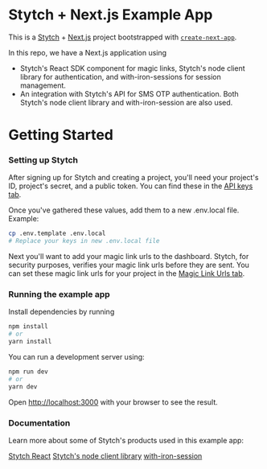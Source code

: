 # Stytch + Next.js Example App

This is a [Stytch](https://stytch.com) + [Next.js](https://nextjs.org/) project bootstrapped with [`create-next-app`](https://github.com/vercel/next.js/tree/canary/packages/create-next-app).

In this repo, we have a Next.js application using

- Stytch's React SDK component for magic links, Stytch's node client library for authentication, and with-iron-sessions for session management.
- An integration with Stytch's API for SMS OTP authentication. Both Stytch's node client library and with-iron-session are also used.

# Getting Started

### Setting up Stytch

After signing up for Stytch and creating a project, you'll need your project's ID, project's secret, and a public token. You can find these in the [API keys tab](https://stytch.com/dashboard/api-keys).

Once you've gathered these values, add them to a new .env.local file.
Example:

```bash
cp .env.template .env.local
# Replace your keys in new .env.local file
```

Next you'll want to add your magic link urls to the dashboard. Stytch, for security purposes, verifies your magic link urls before they are sent. You can set these magic link urls for your project in the [Magic Link Urls tab](https://stytch.com/dashboard/magic-link-urls).

### Running the example app

Install dependencies by running

```bash
npm install
# or
yarn install
```

You can run a development server using:

```bash
npm run dev
# or
yarn dev
```

Open [http://localhost:3000](http://localhost:3000) with your browser to see the result.

### Documentation

Learn more about some of Stytch's products used in this example app:

[Stytch React](https://www.npmjs.com/package/@stytch/stytch-react)
[Stytch's node client library](https://www.npmjs.com/package/stytch)
[with-iron-session](https://github.com/vvo/next-iron-session)
